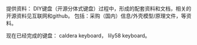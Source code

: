 提供资料：
  DIY键盘（开源分体式键盘）过程中，形成的配套资料和文档，相关的开源资料见互联网和github。
  包括：采购（国内）信息/外壳模型/原理文件，等资料。

现在已经完成的键盘：
  caldera keyboard， 
  lily58 keyboard。

